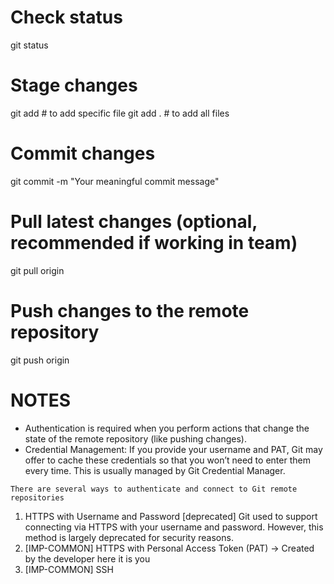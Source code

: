 # Check status
git status

# Stage changes
git add <file-name>    # to add specific file
git add .              # to add all files

# Commit changes
git commit -m "Your meaningful commit message"

# Pull latest changes (optional, recommended if working in team)
git pull origin <branch name>

# Push changes to the remote repository
git push origin <branch name>

# NOTES
- Authentication is required when you perform actions that change the state of the
  remote repository (like pushing changes).
- Credential Management: If you provide your username and PAT, Git may offer to cache these credentials so that
  you won’t need to enter them every time. This is usually managed by Git Credential Manager.

`There are several ways to authenticate and connect to Git remote repositories`
1. HTTPS with Username and Password [deprecated]
   Git used to support connecting via HTTPS with your username and password. However,
   this method is largely deprecated for security reasons.
2. [IMP-COMMON] HTTPS with Personal Access Token (PAT) -> Created by the developer here it is you
3. [IMP-COMMON] SSH